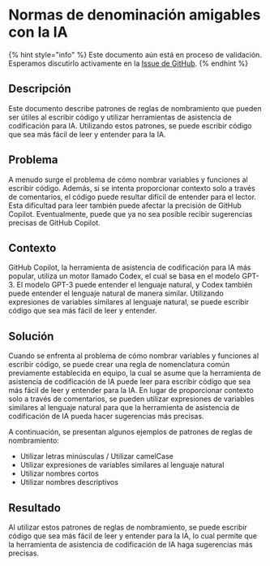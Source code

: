# Normas de denominación amigables con la IA

{% hint style="info" %}
Este documento aún está en proceso de validación. Esperamos discutirlo activamente en la [Issue de GitHub](https://github.com/AI-Native-Development/patterns/issues/6).
{% endhint %}

## Descripción

Este documento describe patrones de reglas de nombramiento que pueden ser útiles al escribir código y utilizar herramientas de asistencia de codificación para IA. Utilizando estos patrones, se puede escribir código que sea más fácil de leer y entender para la IA.

## Problema

A menudo surge el problema de cómo nombrar variables y funciones al escribir código. Además, si se intenta proporcionar contexto solo a través de comentarios, el código puede resultar difícil de entender para el lector. Esta dificultad para leer también puede afectar la precisión de GitHub Copilot. Eventualmente, puede que ya no sea posible recibir sugerencias precisas de GitHub Copilot.

## Contexto

GitHub Copilot, la herramienta de asistencia de codificación para IA más popular, utiliza un motor llamado Codex, el cual se basa en el modelo GPT-3. El modelo GPT-3 puede entender el lenguaje natural, y Codex también puede entender el lenguaje natural de manera similar. Utilizando expresiones de variables similares al lenguaje natural, se puede escribir código que sea más fácil de leer y entender.

## Solución

Cuando se enfrenta al problema de cómo nombrar variables y funciones al escribir código, se puede crear una regla de nomenclatura común previamente establecida en equipo, la cual se asume que la herramienta de asistencia de codificación de IA puede leer para escribir código que sea más fácil de leer y entender para la IA. En lugar de proporcionar contexto solo a través de comentarios, se pueden utilizar expresiones de variables similares al lenguaje natural para que la herramienta de asistencia de codificación de IA pueda hacer sugerencias más precisas.

A continuación, se presentan algunos ejemplos de patrones de reglas de nombramiento:

* Utilizar letras minúsculas / Utilizar camelCase
* Utilizar expresiones de variables similares al lenguaje natural
* Utilizar nombres cortos
* Utilizar nombres descriptivos

## Resultado

Al utilizar estos patrones de reglas de nombramiento, se puede escribir código que sea más fácil de leer y entender para la IA, lo cual permite que la herramienta de asistencia de codificación de IA haga sugerencias más precisas.